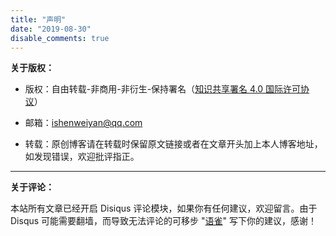 ```yaml
---
title: "声明"
date: "2019-08-30"
disable_comments: true
---
```


**关于版权：**

- 版权：自由转载-非商用-非衍生-保持署名（[知识共享署名 4.0 国际许可协议](https://creativecommons.org/licenses/by-nc-sa/4.0/)）

- 邮箱：ishenweiyan@qq.com

- 转载：原创博客请在转载时保留原文链接或者在文章开头加上本人博客地址，如发现错误，欢迎批评指正。

***

**关于评论：**

本站所有文章已经开启 Disiqus 评论模块，如果你有任何建议，欢迎留言。由于 Disqus 可能需要翻墙，而导致无法评论的可移步 "[语雀](https://www.yuque.com/shenweiyan)" 写下你的建议，感谢！
